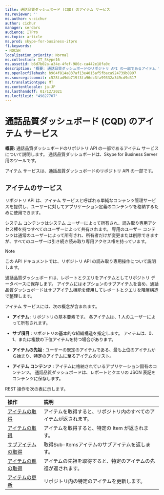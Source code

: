 ```yaml
---
title: 通話品質ダッシュボード (CQD) のアイテム サービス
ms.reviewer: ''
ms.author: v-cichur
author: cichur
manager: serdars
audience: ITPro
ms.topic: article
ms.prod: skype-for-business-itpro
f1.keywords:
- NOCSH
localization_priority: Normal
ms.collection: IT_Skype16
ms.assetid: b6d7b02a-a34e-4fef-986c-ca442e18fa0c
description: '概要: 通話品質ダッシュボードのリポジトリ API の一部であるアイテム サービスについて説明します。 通話品質ダッシュボードは、Skype for Business Server 用のツールです。'
ms.openlocfilehash: b904f814a837af13e4015af5fbaca924739b8997
ms.sourcegitcommit: c528fad9db719f3fa96dc3fa99332a349cd9d317
ms.translationtype: MT
ms.contentlocale: ja-JP
ms.lasthandoff: 01/12/2021
ms.locfileid: "49827707"
---
```

# <a name="item-service-for-call-quality-dashboard-cqd"></a>通話品質ダッシュボード (CQD) のアイテム サービス
 
**概要:** 通話品質ダッシュボードのリポジトリ API の一部であるアイテム サービスについて説明します。 通話品質ダッシュボードは、Skype for Business Server 用のツールです。
  
アイテム サービスは、通話品質ダッシュボードのリポジトリ API の一部です。
  
## <a name="item-service"></a>アイテムのサービス

リポジトリ API は、アイテム サービスと呼ばれる単純なコンテンツ管理サービスを提供し、ユーザーに対してアプリケーション定義のコンテンツを格納するために使用できます。 
  
システム コンテンツはシステム ユーザーによって所有され、読み取り専用アクセス権を持つすべてのユーザーによって共有されます。 専用のユーザー コンテンツは通常のユーザーによって所有され、所有者だけが変更または削除できますが、すべてのユーザーは引き続き読み取り専用アクセス権を持っています。
  
> [!NOTE]
> この API ドキュメントでは、リポジトリ API の読み取り専用操作について説明します。 
  
通話品質ダッシュボードは、レポートとクエリをアイテムとしてリポジトリ データベースに保存します。 アイテムにはオプションのサブアイテムを含め、通話品質ダッシュボードはサブアイテム機能を使用してレポートとクエリを階層構造で整理します。
  
アイテム サービスには、次の概念が含まれます。
  
- **アイテム** : リポジトリの基本要素です。 各アイテムは、1 人のユーザーによって所有されます。
    
- **サブ項目** : リポジトリの基本的な組織構造を指定します。 アイテムは、0、1、または複数の下位アイテムを持つ場合があります。
    
- **アイテムの先祖** : ユーザーの既定のアイテムである、最も上位のアイテムから始まり、特定のアイテムに至るアイテムのリスト。
    
- **アイテム コンテンツ** : アイテムに格納されているアプリケーション固有のコンテンツ。 通話品質ダッシュボードは、レポートとクエリの JSON 表記をコンテンツに保存します。
    
REST 操作を次の表に示します。
  

|**操作**|**説明**|
|:-----|:-----|
|[アイテムの取得](get-items.md) <br/> |アイテムを取得すると、リポジトリ内のすべてのアイテムが返されます。  <br/> |
|[アイテムの取得](get-item.md) <br/> |アイテムを取得すると、特定の Item が返されます。  <br/> |
|[サブアイテムの取得](get-sub-items.md) <br/> |取得Sub-Itemsアイテムのサブアイテムを返します。  <br/> |
|[アイテムの親の取得](get-item-ancestors.md) <br/> |アイテムの先祖を取得すると、特定のアイテムの先祖が返されます。  <br/> |
|[アイテムの更新](update-item.md) <br/> |リポジトリ内の特定のアイテムを更新します。  <br/> |
   

